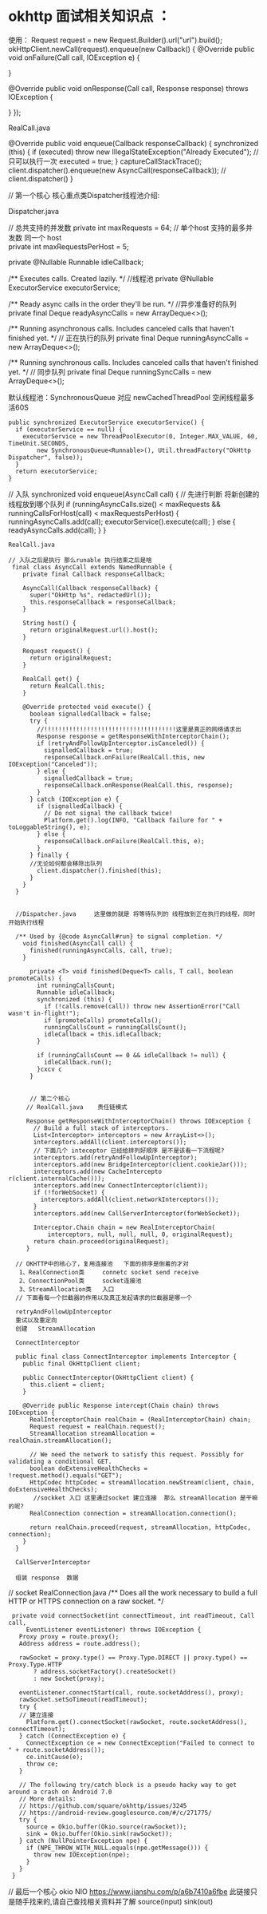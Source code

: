 # okhttp 面试相关知识点 ：

使用：
Request request = new Request.Builder().url("url").build();
okHttpClient.newCall(request).enqueue(new Callback() {
  @Override
  public void onFailure(Call call, IOException e) {

 }

@Override
public void onResponse(Call call, Response response) throws IOException {

}
});


RealCall.java

  @Override public void enqueue(Callback responseCallback) {
    synchronized (this) {
      if (executed) throw new IllegalStateException("Already Executed");  //只可以执行一次
      executed = true;
    }
    captureCallStackTrace();
    client.dispatcher().enqueue(new AsyncCall(responseCallback));       // client.dispatcher()
  }

// 第一个核心
核心重点类Dispatcher线程池介绍:

 Dispatcher.java 

 // 总共支持的并发数
 private int maxRequests = 64; 
 // 单个host 支持的最多并发数  同一个 host                          
  private int maxRequestsPerHost = 5;  
         
  private @Nullable Runnable idleCallback;

  /** Executes calls. Created lazily. */
  //线程池
  private @Nullable ExecutorService executorService;

  /** Ready async calls in the order they'll be run. */
  //异步准备好的队列
  private final Deque<AsyncCall> readyAsyncCalls = new ArrayDeque<>();

  /** Running asynchronous calls. Includes canceled calls that haven't finished yet. */
  // 正在执行的队列
  private final Deque<AsyncCall> runningAsyncCalls = new ArrayDeque<>();

  /** Running synchronous calls. Includes canceled calls that haven't finished yet. */
  // 同步队列
  private final Deque<RealCall> runningSyncCalls = new ArrayDeque<>();
  
  默认线程池：SynchronousQueue 对应 newCachedThreadPool 空闲线程最多活60S
  
    public synchronized ExecutorService executorService() {
      if (executorService == null) {
        executorService = new ThreadPoolExecutor(0, Integer.MAX_VALUE, 60, TimeUnit.SECONDS,
            new SynchronousQueue<Runnable>(), Util.threadFactory("OkHttp Dispatcher", false));
      }
      return executorService;
    }
  
   // 入队
   synchronized void enqueue(AsyncCall call) {
   // 先进行判断 将新创建的线程放到哪个队列
      if (runningAsyncCalls.size() < maxRequests && runningCallsForHost(call) < maxRequestsPerHost) {
        runningAsyncCalls.add(call);
        executorService().execute(call);
      } else {
        readyAsyncCalls.add(call);
      }
    }
    
    
    RealCall.java
    
    // 入队之后是执行 那么runable 执行结束之后是啥
     final class AsyncCall extends NamedRunnable {
        private final Callback responseCallback;
    
        AsyncCall(Callback responseCallback) {
          super("OkHttp %s", redactedUrl());
          this.responseCallback = responseCallback;
        }
    
        String host() {
          return originalRequest.url().host();
        }
    
        Request request() {
          return originalRequest;
        }
    
        RealCall get() {
          return RealCall.this;
        }
    
        @Override protected void execute() {
          boolean signalledCallback = false;
          try {
            //!!!!!!!!!!!!!!!!!!!!!!!!!!!!!!!!!!!!!这里是真正的网络请求出
            Response response = getResponseWithInterceptorChain();
            if (retryAndFollowUpInterceptor.isCanceled()) {
              signalledCallback = true;
              responseCallback.onFailure(RealCall.this, new IOException("Canceled"));
            } else {
              signalledCallback = true;
              responseCallback.onResponse(RealCall.this, response);
            }
          } catch (IOException e) {
            if (signalledCallback) {
              // Do not signal the callback twice!
              Platform.get().log(INFO, "Callback failure for " + toLoggableString(), e);
            } else {
              responseCallback.onFailure(RealCall.this, e);
            }
          } finally {
          //无论如何都会移除出队列
            client.dispatcher().finished(this);
          }
        }
      }
      
      
      //Dispatcher.java     这里做的就是 将等待队列的 线程放到正在执行的线程，同时开始执行线程
      
      /** Used by {@code AsyncCall#run} to signal completion. */
        void finished(AsyncCall call) {
          finished(runningAsyncCalls, call, true);
        }
        
          private <T> void finished(Deque<T> calls, T call, boolean promoteCalls) {
            int runningCallsCount;
            Runnable idleCallback;
            synchronized (this) {
              if (!calls.remove(call)) throw new AssertionError("Call wasn't in-flight!");
              if (promoteCalls) promoteCalls();
              runningCallsCount = runningCallsCount();
              idleCallback = this.idleCallback;
            }
        
            if (runningCallsCount == 0 && idleCallback != null) {
              idleCallback.run();
            }cxcv c         
          }
          
      
          // 第二个核心   
         // RealCall.java    责任链模式  
          
         Response getResponseWithInterceptorChain() throws IOException {
           // Build a full stack of interceptors.
           List<Interceptor> interceptors = new ArrayList<>();
           interceptors.addAll(client.interceptors());
           // 下面几个 inteceptor 已经给排列好顺序 是不是该看一下流程呢?
           interceptors.add(retryAndFollowUpInterceptor);
           interceptors.add(new BridgeInterceptor(client.cookieJar()));
           interceptors.add(new CacheIntercepto r(client.internalCache()));
           interceptors.add(new ConnectInterceptor(client));
           if (!forWebSocket) {
             interceptors.addAll(client.networkInterceptors());
           }
           interceptors.add(new CallServerInterceptor(forWebSocket));
       
           Interceptor.Chain chain = new RealInterceptorChain(
               interceptors, null, null, null, 0, originalRequest);
           return chain.proceed(originalRequest);
         }
      
      // OKHTTP中的核心了，复用连接池   下面的排序是倒着的才对
       1、RealConnection类     connetc socket send receive
       2、ConnectionPool类     socket连接池
       3、StreamAllocation类   入口
      // 下面看每一个拦截器的作用以及真正发起请求的拦截器是哪一个   
      
      retryAndFollowUpInterceptor
      重试以及重定向
      创建   StreamAllocation
      
      ConnectInterceptor 
      
      public final class ConnectInterceptor implements Interceptor {
        public final OkHttpClient client;
      
        public ConnectInterceptor(OkHttpClient client) {
          this.client = client;
        }
      
        @Override public Response intercept(Chain chain) throws IOException {
          RealInterceptorChain realChain = (RealInterceptorChain) chain;
          Request request = realChain.request();
          StreamAllocation streamAllocation = realChain.streamAllocation();
      
          // We need the network to satisfy this request. Possibly for validating a conditional GET.
          boolean doExtensiveHealthChecks = !request.method().equals("GET");
          HttpCodec httpCodec = streamAllocation.newStream(client, chain, doExtensiveHealthChecks);
           //sockket 入口 这里通过socket 建立连接  那么 streamAllocation 是干嘛的呢?
          RealConnection connection = streamAllocation.connection(); 
      
          return realChain.proceed(request, streamAllocation, httpCodec, connection);
        }
      }
      
      CallServerInterceptor
      
      组装 response  数据
        
   // socket 
   RealConnection.java
   /** Does all the work necessary to build a full HTTP or HTTPS connection on a raw socket. */
    
     private void connectSocket(int connectTimeout, int readTimeout, Call call,
         EventListener eventListener) throws IOException {
       Proxy proxy = route.proxy();
       Address address = route.address();
   
       rawSocket = proxy.type() == Proxy.Type.DIRECT || proxy.type() == Proxy.Type.HTTP
           ? address.socketFactory().createSocket()
           : new Socket(proxy);
   
       eventListener.connectStart(call, route.socketAddress(), proxy);
       rawSocket.setSoTimeout(readTimeout);
       try {
       // 建立连接
         Platform.get().connectSocket(rawSocket, route.socketAddress(), connectTimeout);
       } catch (ConnectException e) {
         ConnectException ce = new ConnectException("Failed to connect to " + route.socketAddress());
         ce.initCause(e);
         throw ce;
       }
   
       // The following try/catch block is a pseudo hacky way to get around a crash on Android 7.0
       // More details:
       // https://github.com/square/okhttp/issues/3245
       // https://android-review.googlesource.com/#/c/271775/
       try {
         source = Okio.buffer(Okio.source(rawSocket));
         sink = Okio.buffer(Okio.sink(rawSocket));
       } catch (NullPointerException npe) {
         if (NPE_THROW_WITH_NULL.equals(npe.getMessage())) {
           throw new IOException(npe);
         }
       }
     }   
     
       
  
// 最后一个核心 okio  NIO    https://www.jianshu.com/p/a6b7410a6fbe    此链接只是随手找来的,请自己查找相关资料并了解
 source(input) sink(out)